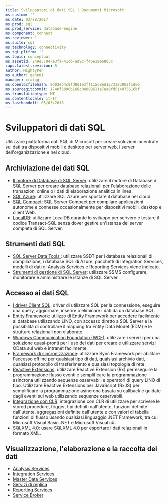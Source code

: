 ```yaml
---
title: Sviluppatori di dati SQL | Documenti Microsoft
ms.custom: ''
ms.date: 03/28/2017
ms.prod: sql
ms.prod_service: database-engine
ms.component: connect
ms.reviewer: ''
ms.suite: sql
ms.technology: connectivity
ms.tgt_pltfrm: ''
ms.topic: conceptual
ms.assetid: 249e3794-e3fa-41cb-ad9c-f46e19e6805c
caps.latest.revision: 5
author: MightyPen
ms.author: genemi
manager: craigg
ms.openlocfilehash: 9d02eb4c8fd8d1e3ff115c8ed1273183802f1d06
ms.sourcegitcommit: 1740f3090b168c0e809611a7aa6fd514075616bf
ms.translationtype: MT
ms.contentlocale: it-IT
ms.lasthandoff: 05/03/2018
---
```

# <a name="sql-data-developer"></a>Sviluppatori di dati SQL
Utilizzare piattaforma dati SQL di Microsoft per creare soluzioni incentrate sui dati tra dispositivi mobili e desktop per server web, i server dell'organizzazione e nel cloud.  

## <a name="sql-data-storage"></a>Archiviazione dei dati SQL
* [Il motore di Database di SQL Server](../database-engine/configure-windows/sql-server-database-engine.md): utilizzare il motore di Database di SQL Server per creare database relazionali per l'elaborazione delle transazioni online o i dati di elaborazione analitica in linea. 
* [SQL Azure](https://docs.microsoft.com/azure/sql-database/): utilizzare SQL Azure per spostare il database nel cloud 
* [SQL Compact](https://www.microsoft.com/en-us/download/details.aspx?id=17876): SQL Server Compact per compilare applicazioni autonome e connesse occasionalmente per dispositivi mobili, desktop e client Web.
* [LocalDB](../database-engine/configure-windows/sql-server-2016-express-localdb.md): utilizzare LocalDB durante lo sviluppo per scrivere e testare il codice Transact-SQL senza dover gestire un'istanza del server completa di SQL Server.

## <a name="sql-data-tools"></a>Strumenti dati SQL
* [SQL Server Data Tools ](../ssdt/download-sql-server-data-tools-ssdt.md) : utilizzare SSDT per i database relazionali di compilazione, i database SQL di Azure, pacchetti di Integration Services, modelli di dati di Analysis Services e Reporting Services viene indicato.
* [Strumenti di gestione di SQL Server](../ssms/download-sql-server-management-studio-ssms.md): utilizzare SSMS configurare, monitorare e amministrare le istanze di SQL Server.

## <a name="sql-data-access"></a>Accesso ai dati SQL
* [I driver Client SQL](sql-connection-libraries.md): driver di utilizzare SQL per la connessione, eseguire una query, aggiornare, inserire o eliminare i dati da un database SQL.
* [Entity Framework](https://msdn.microsoft.com/library/gg696172.aspx): utilizzo di Entity Framework per accedere facilmente ai database utilizzando LINQ, con accesso diretto a SQL Server e la possibilità di controllare il mapping tra Entity Data Model (EDM) e le strutture relazionali non elaborate. 
* [Windows Communication Foundation (WCF)](https://msdn.microsoft.com/library/dd456779.aspx): utilizzare i servizi per una soluzione quasi-pronti per l'uso dei dati per creare e utilizzare servizi OData sul web e intranet facilmente
* [Framework di sincronizzazione](https://msdn.microsoft.com/library/jj839436.aspx): utilizzare Sync Framework per abilitare l'accesso offline per qualsiasi tipo di dati, qualsiasi archivio dati, qualsiasi protocollo di trasferimento e qualsiasi topologia di rete.
* [Reactive Extensions](https://msdn.microsoft.com/library/hh242985.aspx): utilizzare Reactive Extension (Rx) per eseguire la programmazione flusso eventi e semplificare la programmazione asincrona utilizzando sequenze osservabili e operatori di query LINQ di tipo.  Utilizzare Reactive Extensions per JavaScript (RxJS) per semplificare la programmazione asincrona basata su callback e guidate dagli eventi sul web utilizzando sequenze osservabili.
* [Integrazione con CLR](../relational-databases/clr-integration/common-language-runtime-clr-integration-programming-concepts.md): integrazione con CLR di utilizzare per scrivere le stored procedure, trigger, tipi definiti dall'utente, funzioni definite dall'utente, aggregazioni definite dall'utente e con valori di tabella funzioni di flusso usando qualsiasi linguaggio .NET Framework, tra cui Microsoft Visual Basic .NET e Microsoft Visual c#. 
* [SQLXML 4.0](../relational-databases/sqlxml/sqlxml-4-0-programming-concepts.md): usare SQLXML 4.0 per esportare i dati relazionali in formato XML.

## <a name="data-collection-processing-and-visualization"></a>Visualizzazione, l'elaborazione e la raccolta dei dati
* [Analysis Services](../analysis-services/analysis-services-developer-documentation.md)
* [Integration Services](../integration-services/integration-services-developer-documentation.md)  
* [Master Data Services](../master-data-services/develop/master-data-services-developer-documentation.md)
* [Servizi di replica](../relational-databases/replication/concepts/replication-developer-documentation.md)
* [Reporting Services](../reporting-services/reporting-services-developer-documentation.md)
* [Service Broker](../database-engine/configure-windows/sql-server-service-broker.md)


 

